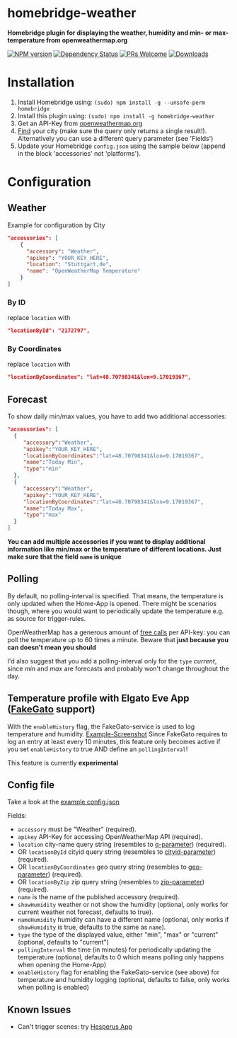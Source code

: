 # homebridge-weather

**Homebridge plugin for displaying the weather, humidity and min- or max-temperature from openweathermap.org**

[![NPM version](https://badge.fury.io/js/homebridge-weather.svg)](https://npmjs.org/package/homebridge-weather) [![Dependency Status](https://david-dm.org/werthdavid/homebridge-weather.svg)](https://david-dm.org/werthdavid/homebridge-weather) [![PRs Welcome](https://img.shields.io/badge/PRs-welcome-brightgreen.svg)](http://makeapullrequest.com) [![Downloads](https://img.shields.io/npm/dm/homebridge-weather.svg)](https://npmjs.org/package/homebridge-weather)


# Installation

1. Install Homebridge using: `(sudo) npm install -g --unsafe-perm homebridge`
2. Install this plugin using: `(sudo) npm install -g homebridge-weather`
3. Get an API-Key from <a href="http://openweathermap.org">openweathermap.org</a>
4. <a href="https://openweathermap.org/city">Find</a> your city (make sure the query only returns a single result!). Alternatively you can use a different query parameter (see 'Fields')
5. Update your Homebridge `config.json` using the sample below (append in the block 'accessories' not 'platforms').

# Configuration

## Weather

Example for configuration by City

```json
"accessories": [
    {
      "accessory": "Weather",
      "apikey": "YOUR_KEY_HERE",
      "location": "Stuttgart,de",
      "name": "OpenWeatherMap Temperature"
    }
]
```

### By ID

replace `location` with

```json
"locationById": "2172797",
```

### By Coordinates

replace `location` with

```json
"locationByCoordinates": "lat=48.70798341&lon=9.17019367",
```


## Forecast

To show daily min/max values, you have to add two additional accessories:

```json
"accessories": [
  {
     "accessory":"Weather",
     "apikey":"YOUR_KEY_HERE",
     "locationByCoordinates":"lat=48.70798341&lon=9.17019367",
     "name":"Today Min",
     "type":"min"
  },
  {
     "accessory":"Weather",
     "apikey":"YOUR_KEY_HERE",
     "locationByCoordinates":"lat=48.70798341&lon=9.17019367",
     "name":"Today Max",
     "type":"max"
  }
]
```

**You can add multiple accessories if you want to display additional information like min/max or the temperature of different locations. Just make sure that the field `name` is unique**


## Polling

By default, no polling-interval is specified. That means, the temperature is only updated when the Home-App is opened. 
There might be scenarios though, where you would want to periodically update the temperature e.g. as source for trigger-rules.

OpenWeatherMap has a generous amount of [free calls](http://openweathermap.org/price#weather) per API-key: you can poll the temperature up to 60 times a minute.
Beware that **just because you can doesn't mean you should**

I'd also suggest that you add a polling-interval only for the `type` *current*, since *min* and *max* are forecasts and probably won't change throughout the day.

## Temperature profile with Elgato Eve App ([FakeGato](https://github.com/simont77/fakegato-history) support)

With the `enableHistory` flag, the FakeGato-service is used to log temperature and humidity. [Example-Screenshot](http://ned.sudduth.org/wp-content/uploads/2015/09/Apple-TV-HomeKit-Elgato-Eve-Weather8-576x1024.jpg)
Since FakeGato requires to log an entry at least every 10 minutes, this feature only becomes active if you set `enableHistory` to true AND define an `pollingInterval`!

This feature is currently **experimental**


## Config file


Take a look at the <a href="config.example.json">example config.json</a>


Fields:

* `accessory` must be "Weather" (required).
* `apikey` API-Key for accessing OpenWeatherMap API (required).
* `location` city-name query string (resembles to <a href="https://openweathermap.org/current#name">q-parameter</a>) (required).
* OR `locationById` cityid query string (resembles to <a href="https://openweathermap.org/current#cityid">cityid-parameter</a>) (required).
* OR `locationByCoordinates` geo query string (resembles to <a href="https://openweathermap.org/current#geo">geo-parameter</a>) (required).
* OR `locationByZip` zip query string (resembles to <a href="https://openweathermap.org/current#zip">zip-parameter</a>) (required).
* `name` is the name of the published accessory (required).
* `showHumidity` weather or not show the humidity (optional, only works for current weather not forecast, defaults to true).
* `nameHumidity` humidity can have a different name (optional, only works if `showHumidity` is true, defaults to the same as `name`).
* `type` the type of the displayed value, either "min", "max" or "current" (optional, defaults to "current")
* `pollingInterval` the time (in minutes) for periodically updating the temperature (optional, defaults to 0 which means polling only happens when opening the Home-App)
* `enableHistory` flag for enabling the FakeGato-service (see above) for temperature and humidity logging (optional, defaults to false, only works when polling is enabled)

## Known Issues

* Can't trigger scenes: try [Hesperus App](https://itunes.apple.com/de/app/hesperus/id969348892?mt=8)